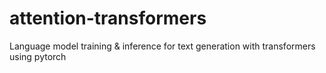 # attention-transformers
Language model training &amp; inference for text generation with transformers using pytorch
